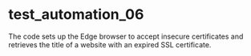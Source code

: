 # test_automation_06
The code sets up the Edge browser to accept insecure certificates and retrieves the title of a website with an expired SSL certificate.
